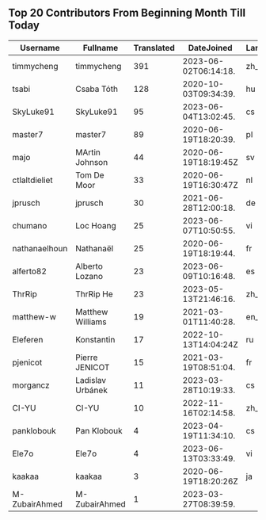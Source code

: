 ## Top 20 Contributors From Beginning Month Till Today ##
|Username|Fullname|Translated|DateJoined|Language|
|--------|--------|----------|----------|-------|
|timmycheng|timmycheng|391|2023-06-02T06:14:18.|zh_Hans|
|tsabi|Csaba Tóth|128|2020-10-03T09:34:39.|hu|
|SkyLuke91|SkyLuke91|95|2023-06-04T13:02:45.|cs|
|master7|master7|89|2020-06-19T18:20:39.|pl|
|majo|MArtin Johnson|44|2020-06-19T18:19:45Z|sv|
|ctlaltdieliet|Tom De Moor|33|2020-06-19T16:30:47Z|nl|
|jprusch|jprusch|30|2021-06-28T12:00:18.|de|
|chumano|Loc Hoang|25|2023-06-07T10:50:55.|vi|
|nathanaelhoun|Nathanaël|25|2020-06-19T18:19:44.|fr|
|alferto82|Alberto Lozano|23|2023-06-09T10:16:48.|es|
|ThrRip|ThrRip He|23|2023-05-13T21:46:16.|zh_Hans|
|matthew-w|Matthew Williams|19|2021-03-01T11:40:28.|en_AU|
|Eleferen|Konstantin|17|2022-10-13T14:04:24Z|ru|
|pjenicot|Pierre JENICOT|15|2021-03-19T08:51:04.|fr|
|morgancz|Ladislav Urbánek|11|2023-03-28T10:19:33.|cs|
|CI-YU|CI-YU|10|2022-11-16T02:14:58.|zh_Hant|
|panklobouk|Pan Klobouk|4|2023-04-19T11:34:10.|cs|
|Ele7o|Ele7o|4|2023-06-13T03:33:49.|vi|
|kaakaa|kaakaa|3|2020-06-19T18:20:26Z|ja|
|M-ZubairAhmed|M-ZubairAhmed|1|2023-03-27T08:39:59.||
